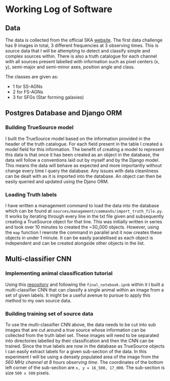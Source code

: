 # Working Log of Software

## Data
The data is collected from the official SKA [website](https://astronomers.skatelescope.org/ska-science-data-challenge-1/). The first data challenge has 9 images in
total, 3 different frequencies at 3 observing times. This is source data that I will be attempting to detect and classify simple and complex sources within. There
is also a truth catalogue for each channel with all sources present labelled with information such as pixel centers (x, y), semi-major and semi-minor axes, position
angle and class.

The classes are given as:
* 1 for SS-AGNs
* 2 for FS-AGNs
* 3 for SFGs (Star forming galaxies)

## Postgres Database and Django ORM
### Building TrueSource model
I built the TrueSource model based on the information provided in the header of the truth catalogue. For each field present in the table I created a model field for
this information. The benefit of creating a model to represent this data is that once it has been created as an object in the database, the data will follow a conventions
laid out by myself and by the Django model. This means the data will behave as expected and more importantly without change every time I query the database. Any issues
with data cleanliness can be dealt with as it is imported into the database. An object can then be easily queried and updated using the Djano ORM.

### Loading Truth labels
I have written a management command to load the data into the database which can be found at `sources/management/commands/import_truth_file.py`. It works by iterating
through every line in the txt file given and subsequently creating a TrueSource object for that line. This was initially written in series and took over 10 minutes to
created the ~30_000 objects. However, using the `map` function I rewrote the command in parallel and it now creates these objects in under 1 minute. It can be easily
paralellised as each object is independent and can be created alongside other objects in the list.

## Multi-classifier CNN
### Implementing animal classification tutorial

Using this [repository](https://github.com/imamun93/animal-image-classifications) and following the `final_notebook.ipnb` within it I built a multi-classifier CNN
that can classify a single animal within an image from a set of given labels. It might be a useful avenue to pursue to apply this method to my own source data.

### Building training set of source data
To use the multi-classifier CNN above, the data needs to be cut into sub images that are cut around a true source whose information can be collected from the truth
label set. These images will need to be separated into directories labelled by their classification and then the CNN can be trained. Since the true labels are now
in the database as TrueSource objects I can easily extract labels for a given sub-section of the data. In this experiment I will be using a densely populated area
of the image from the *560 MHz channel at 8 hours observing time*. The coordinates of the bottom left corner of the sub-section are `x, y = 16_500, 17_000`. The
sub-section is size `500 x 500` pixels.

